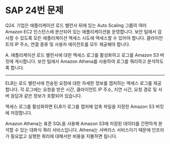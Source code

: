 # SAP 24번 문제

Q24. 기업은 애플리케이션 로드 밸런서 뒤에 있는 Auto Scaling 그룹의 여러 Amazon EC2 인스턴스에 분산되어 있는 애플리케이션을 운영합니다. 보안 팀에서 검사할 수 있도록 모든 애플리케이션 액세스 시도에 액세스할 수 있어야 합니다. 클라이언트의 IP 주소, 연결 종류 및 사용자 에이전트를 모두 제공해야 합니다.

A. 애플리케이션 로드 밸런서에 대한 액세스 로그를 활성화하고 로그를 Amazon S3 버킷에 게시합니다. 보안 팀에서 Amazon Athena를 사용하여 로그를 쿼리하고 분석하도록 합니다.

---

ELB는 로드 밸런서에 전송된 요청에 대한 자세한 정보를 캡처하는 액세스 로그를 제공합니다. 각 로그에는 요청을 받은 시간, 클라이언트 IP 주소, 지연 시간, 요청 경로 및 서버 응답과 같은 정보가 포함되어 있습니다.

액세스 로그를 활성화하면 ELB가 로그를 캡처해 압축 파일을 지정한 Amazon S3 버킷에 저장합니다.

Amazon Athena는 표준 SQL을 사용해 Amazon S3에 저장된 데이터를 간편하게 분석할 수 있는 대화식 쿼리 서비스입니다. Athena는 서버리스 서비스이기 때문에 인프라가 필요없고 실행한 쿼리에 대해서만 비용을 지불하면 됩니다.
